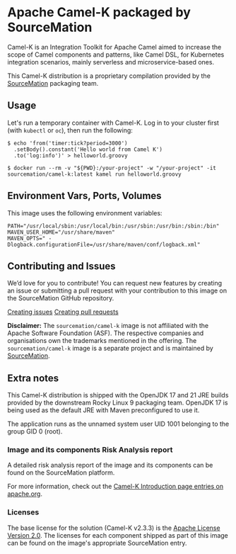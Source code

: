 # Apache Camel-K packaged by SourceMation

Camel-K is an Integration Toolkit for Apache Camel aimed to increase the
scope of Camel components and patterns, like Camel DSL, for Kubernetes
integration scenarios, mainly serverless and microservice-based ones.

This Camel-K distribution is a proprietary compilation provided by the
[SourceMation](https://sourcemation.com) packaging team.

## Usage

Let's run a temporary container with Camel-K. Log in to your cluster first
(with `kubectl` or `oc`), then run the following:

```
$ echo 'from('timer:tick?period=3000')
  .setBody().constant('Hello world from Camel K')
  .to('log:info')' > helloworld.groovy

$ docker run --rm -v "${PWD}:/your-project" -w "/your-project" -it sourcemation/camel-k:latest kamel run helloworld.groovy
```

## Environment Vars, Ports, Volumes

This image uses the following environment variables:

```
PATH="/usr/local/sbin:/usr/local/bin:/usr/sbin:/usr/bin:/sbin:/bin"
MAVEN_USER_HOME="/usr/share/maven"
MAVEN_OPTS=" -Dlogback.configurationFile=/usr/share/maven/conf/logback.xml"
```

## Contributing and Issues

We’d love for you to contribute! You can request new features by
creating an issue or submitting a pull request with your contribution to
this image on the SourceMation GitHub repository.

[Creating issues](https://github.com/SourceMation/containers/issues/new)
[Creating pull
requests](https://github.com/SourceMation/containers/compare)

**Disclaimer:** The `sourcemation/camel-k` image is not affiliated with the
Apache Software Foundation (ASF). The respective companies and organisations
own the trademarks mentioned in the offering. The `sourcemation/camel-k` image
is a separate project and is maintained by
[SourceMation](https://sourcemation.com).

## Extra notes

This Camel-K distribution is shipped with the OpenJDK 17 and 21 JRE builds
provided by the downstream Rocky Linux 9 packaging team. OpenJDK 17 is being
used as the default JRE with Maven preconfigured to use it.

The application runs as the unnamed system user UID 1001 belonging to the group
GID 0 (root).

### Image and its components Risk Analysis report

A detailed risk analysis report of the image and its components can be found on
the SourceMation platform.

For more information, check out the [Camel-K Introduction page entries on
apache.org](https://camel.apache.org/camel-k/2.3.x/index.html).

### Licenses

The base license for the solution (Camel-K v2.3.3) is the [Apache License
Version 2.0](https://github.com/apache/camel-k/blob/v2.3.3/LICENSE). The
licenses for each component shipped as part of this image can be found on the
image's appropriate SourceMation entry.
